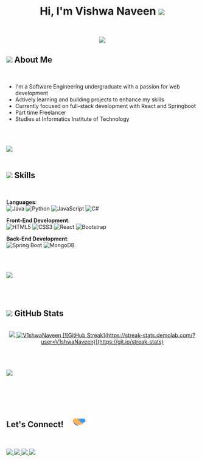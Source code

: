 <h1 align="center"><b>Hi, I'm Vishwa Naveen</b> <img src="https://media.giphy.com/media/hvRJCLFzcasrR4ia7z/giphy.gif" width="35"></h1>
<br>
<p align="center">
  <a href="https://github.com/DenverCoder1/readme-typing-svg"><img src="https://readme-typing-svg.herokuapp.com?font=Time+New+Roman&color=cyan&size=25&center=true&vCenter=true&width=600&height=100&lines=Hi+!+Welcome+to+my+profile..&hearts;++;Software+Engineering+Undergraduate,;Web+Development+Enthusiast,;Active+Learner,;Aspiring+Full-Stack+Developer++<3"></a>
</p>


## <picture><img src="https://github.com/7oSkaaa/7oSkaaa/blob/main/Images/about_me.gif?raw=true" width="50px"></picture> About Me

<br>

- I'm a Software Engineering undergraduate with a passion for web development
- Actively learning and building projects to enhance my skills 
- Currently focused on full-stack development with React and Springboot
- Part time Freelancer
- Studies at Informatics Institute of Technology

<br><br>

<img src="https://user-images.githubusercontent.com/73097560/115834477-dbab4500-a447-11eb-908a-139a6edaec5c.gif"><br><br>

## <img src="https://media2.giphy.com/media/QssGEmpkyEOhBCb7e1/giphy.gif?cid=ecf05e47a0n3gi1bfqntqmob8g9aid1oyj2wr3ds3mg700bl&rid=giphy.gif" width="25"><b> Skills</b>
<br>

<p align="center">

  **Languages**:  
  ![Java](https://img.shields.io/badge/Java-%23ED8B00.svg?style=for-the-badge&logo=java&logoColor=white)
  ![Python](https://img.shields.io/badge/Python-%2314354C.svg?style=for-the-badge&logo=python&logoColor=white)
  ![JavaScript](https://img.shields.io/badge/JavaScript-%23F7DF1E.svg?style=for-the-badge&logo=javascript&logoColor=black)
  ![C#](https://img.shields.io/badge/C%23-%23239120.svg?style=for-the-badge&logo=c-sharp&logoColor=white)

  **Front-End Development**:  
  ![HTML5](https://img.shields.io/badge/HTML5-%23E34F26.svg?style=for-the-badge&logo=html5&logoColor=white)
  ![CSS3](https://img.shields.io/badge/CSS-%231572B6.svg?style=for-the-badge&logo=css3&logoColor=white)
  ![React](https://img.shields.io/badge/React-%2361DAFB.svg?style=for-the-badge&logo=react&logoColor=black)
  ![Bootstrap](https://img.shields.io/badge/Bootstrap-%23563D7C.svg?style=for-the-badge&logo=bootstrap&logoColor=white)

  **Back-End Development**:  
  ![Spring Boot](https://img.shields.io/badge/Spring%20Boot-%236DB33F.svg?style=for-the-badge&logo=spring&logoColor=white)
  ![MongoDB](https://img.shields.io/badge/MongoDB-%2347A248.svg?style=for-the-badge&logo=mongodb&logoColor=white)

</p>

<br>
<br>

<img src="https://user-images.githubusercontent.com/73097560/115834477-dbab4500-a447-11eb-908a-139a6edaec5c.gif"><br><br>


<br>

## <img src="https://media.giphy.com/media/iY8CRBdQXODJSCERIr/giphy.gif" width="35"><b> GitHub Stats </b>
<br>

<div align="center">

<a href="https://github.com/V1shwaNaveen/">
  <img src="https://github-readme-stats.vercel.app/api?username=V1shwaNaveen&include_all_commits=true&count_private=true&show_icons=true&line_height=20&title_color=7A7ADB&icon_color=2234AE&text_color=D3D3D3&bg_color=0,000000,130F40" width="450"/>
  <img src="https://github-readme-stats.vercel.app/api/top-langs?username=V1shwaNaveen&show_icons=true&locale=en&layout=compact&line_height=20&title_color=7A7ADB&icon_color=2234AE&text_color=D3D3D3&bg_color=0,000000,130F40" width="375"  alt="V1shwaNaveen"/>
  [![GitHub Streak](https://streak-stats.demolab.com/?user=V1shwaNaveen)](https://git.io/streak-stats)

</a>
</div>

<br>
<br>
<br>

<img src="https://user-images.githubusercontent.com/73097560/115834477-dbab4500-a447-11eb-908a-139a6edaec5c.gif"><br><br>


<br>
<br>

## <b> Let's Connect!</b><img src="https://github.com/0xAbdulKhalid/0xAbdulKhalid/raw/main/assets/mdImages/handshake.gif" width="80">

<br>
<div align="left">
<br>
<a href="https://www.linkedin.com/in/vishwa-naveen/" target="_blank">
  <img src="https://img.shields.io/badge/LinkedIn-%230077B5.svg?style=for-the-badge&logo=linkedin&logoColor=white" width="130" />
</a>
<a href="https://x.com/V1shwa_N" target="_blank">
  <img src="https://img.shields.io/badge/Twitter-%231DA1F2.svg?style=for-the-badge&logo=twitter&logoColor=white" width="100" />
</a>
<a href="mailto:vishwanaveen@gmail.com" target="_blank">
  <img src="https://img.shields.io/badge/Gmail-%23D14836.svg?style=for-the-badge&logo=gmail&logoColor=white" width="100" />
</a>
<a href="https://www.instagram.com/v1shwa.n/" target="_blank">
  <img src="https://img.shields.io/badge/Instagram-%23E4405F.svg?style=for-the-badge&logo=instagram&logoColor=white" width="140" />
</a>

</div>

<br>
<br>
<br>
<br>

<div align="center">
</div>
<br>
